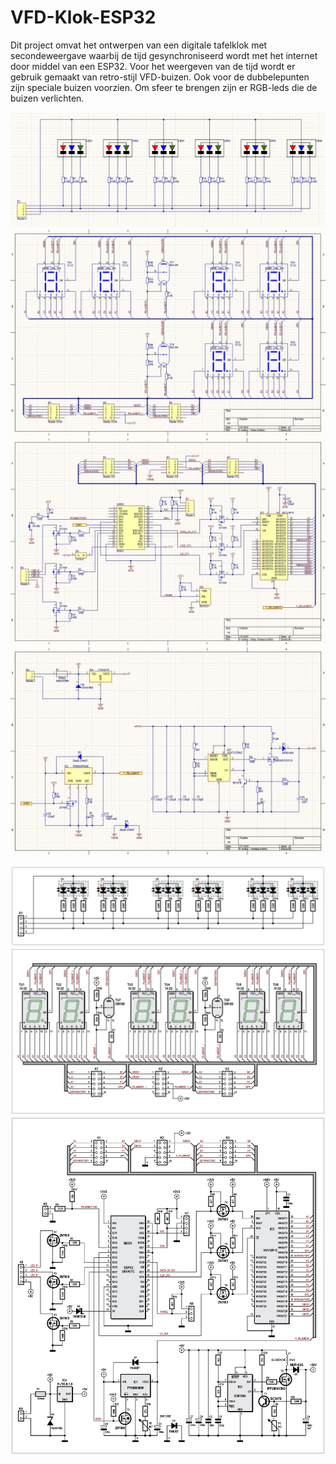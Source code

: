 # VFD-Klok-ESP32
Dit project omvat het ontwerpen van een digitale tafelklok met secondeweergave waarbij de tijd gesynchroniseerd wordt met het internet door middel van een ESP32.
Voor het weergeven van de tijd wordt er gebruik gemaakt van retro-stijl VFD-buizen.
Ook voor de dubbelepunten zijn speciale buizen voorzien.
Om sfeer te brengen zijn er RGB-leds die de buizen verlichten. 

![Leds_AV](https://github.com/ArthurVnL/VFD-Klok-ESP32/blob/master/Images/Leds_AV.jpg)
![Tubes_AV](https://github.com/ArthurVnL/VFD-Klok-ESP32/blob/master/Images/Tubes_AV.jpg)
![Main_AV](https://github.com/ArthurVnL/VFD-Klok-ESP32/blob/master/Images/Main_AV.jpg)
![Main_Voeding_AV](https://github.com/ArthurVnL/VFD-Klok-ESP32/blob/master/Images/Main_Voeding_AV.jpg)

![Leds](https://github.com/ArthurVnL/VFD-Klok-ESP32/blob/master/Images/Leds.jpg)
![Tubes](https://github.com/ArthurVnL/VFD-Klok-ESP32/blob/master/Images/Tubes.jpg)
![Main](https://github.com/ArthurVnL/VFD-Klok-ESP32/blob/master/Images/Main.jpg)
